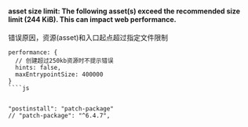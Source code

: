 #### asset size limit: The following asset(s) exceed the recommended size limit (244 KiB). This can impact web performance.
错误原因，资源(asset)和入口起点超过指定文件限制
````
performance: {
  // 创建超过250kb资源时不提示错误
  hints: false,
  maxEntrypointSize: 400000
}
````js


"postinstall": "patch-package"
// "patch-package": "^6.4.7",